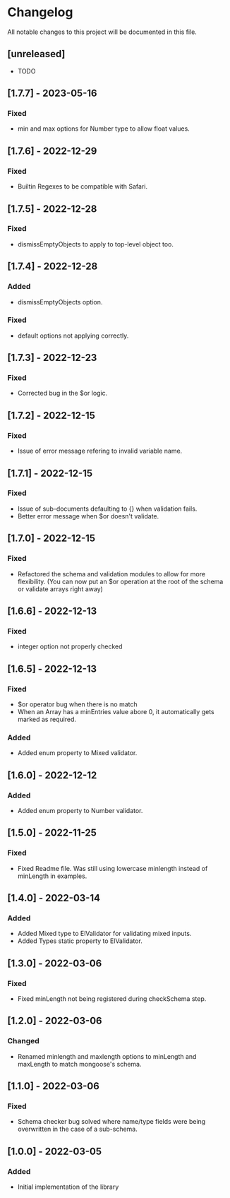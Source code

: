 # Changelog
All notable changes to this project will be documented in this file.

## [unreleased]
- TODO

## [1.7.7] - 2023-05-16
### Fixed
- min and max options for Number type to allow float values.

## [1.7.6] - 2022-12-29
### Fixed
- Builtin Regexes to be compatible with Safari.

## [1.7.5] - 2022-12-28
### Fixed
- dismissEmptyObjects to apply to top-level object too.

## [1.7.4] - 2022-12-28
### Added
- dismissEmptyObjects option.
### Fixed
- default options not applying correctly.

## [1.7.3] - 2022-12-23
### Fixed
- Corrected bug in the $or logic.

## [1.7.2] - 2022-12-15
### Fixed
- Issue of error message refering to invalid variable name.

## [1.7.1] - 2022-12-15
### Fixed
- Issue of sub-documents defaulting to {} when validation fails.
- Better error message when $or doesn't validate.

## [1.7.0] - 2022-12-15
### Fixed
- Refactored the schema and validation modules to allow for more flexibility. (You can now put an $or operation at the root of the schema or validate arrays right away)

## [1.6.6] - 2022-12-13
### Fixed
- integer option not properly checked

## [1.6.5] - 2022-12-13
### Fixed
- $or operator bug when there is no match
- When an Array has a minEntries value abore 0, it automatically gets marked as required.
### Added
- Added enum property to Mixed validator.

## [1.6.0] - 2022-12-12
### Added
- Added enum property to Number validator.

## [1.5.0] - 2022-11-25
### Fixed
- Fixed Readme file. Was still using lowercase minlength instead of minLength in examples.

## [1.4.0] - 2022-03-14
### Added
- Added Mixed type to ElValidator for validating mixed inputs.
- Added Types static property to ElValidator.

## [1.3.0] - 2022-03-06
### Fixed
- Fixed minLength not being registered during checkSchema step.

## [1.2.0] - 2022-03-06
### Changed
- Renamed minlength and maxlength options to minLength and maxLength to match mongoose's schema.

## [1.1.0] - 2022-03-06
### Fixed
- Schema checker bug solved where name/type fields were being overwritten in the case of a sub-schema.

## [1.0.0] - 2022-03-05
### Added
- Initial implementation of the library
